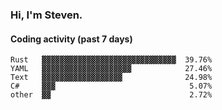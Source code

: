 ### Hi, I'm Steven.

#### Coding activity (past 7 days)
```
Rust   ▓▓▓▓▓▓▓▓▓▓▓▓▓▓▓▓▓▓▓▓▓▓▓▓▓▓▓▓▓▓  39.76%
YAML   ▓▓▓▓▓▓▓▓▓▓▓▓▓▓▓▓▓▓▓▓            27.46%
Text   ▓▓▓▓▓▓▓▓▓▓▓▓▓▓▓▓▓▓              24.98%
C#     ▓▓▓                              5.07%
other  ▓▓                               2.72%
```
